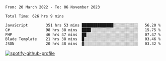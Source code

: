<!--START_SECTION:waka-->

```txt
From: 20 March 2022 - To: 06 November 2023

Total Time: 626 hrs 9 mins

JavaScript        351 hrs 53 mins ██████████████░░░░░░░░░░░   56.20 %
C#                98 hrs 38 mins  ████░░░░░░░░░░░░░░░░░░░░░   15.75 %
PHP               46 hrs 47 mins  ██░░░░░░░░░░░░░░░░░░░░░░░   07.47 %
Blade Template    21 hrs 38 mins  █░░░░░░░░░░░░░░░░░░░░░░░░   03.46 %
JSON              20 hrs 48 mins  ▓░░░░░░░░░░░░░░░░░░░░░░░░   03.32 %
```

<!--END_SECTION:waka-->
[![spotify-github-profile](https://spotify-github-profile.vercel.app/api/view?uid=c00zprrvy9xiloa9qnco3hmng&cover_image=true&theme=novatorem&show_offline=false&background_color=121212&bar_color=53b14f&bar_color_cover=false)](https://spotify-github-profile.vercel.app/api/view?uid=c00zprrvy9xiloa9qnco3hmng&redirect=true)



